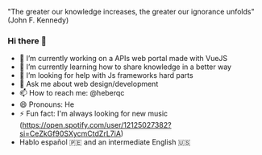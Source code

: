"The greater our knowledge increases, the greater our ignorance unfolds" (John F. Kennedy)

### Hi there 👋

  - 🔭 I’m currently working on a APIs web portal made with VueJS
  - 🌱 I’m currently learning how to share knowledge in a better way
  - 🤔 I’m looking for help with Js frameworks hard parts
  - 💬 Ask me about web design/development
  - 📫 How to reach me: @heberqc
  - 😄 Pronouns: He
  - ⚡ Fun fact: I'm always looking for new music (https://open.spotify.com/user/12125027382?si=CeZkGf90SXycmCtdZrL7iA)
  - Hablo español 🇵🇪 and an intermediate English 🇺🇸
